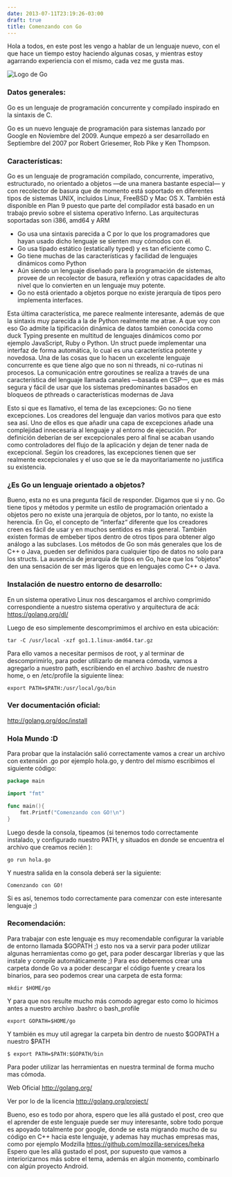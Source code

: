 ```yaml
---
date: 2013-07-11T23:19:26-03:00
draft: true
title: Comenzando con Go
---
```


Hola a todos, en este post les vengo a hablar de un lenguaje nuevo, con el que hace un tiempo estoy haciendo algunas cosas, y mientras estoy agarrando experiencia con el mismo, cada vez me gusta mas.

![Logo de Go](http://myblog-965.appspot.com/2013/07/golang-post1.jpg?raw=true)

### Datos generales:

Go es un lenguaje de programación concurrente y compilado inspirado en la sintaxis de C.

Go es un nuevo lenguaje de programación para sistemas lanzado por Google en Noviembre del 2009. Aunque empezó a ser desarrollado en Septiembre del 2007 por Robert Griesemer, Rob Pike y Ken Thompson.

### Características:

Go es un lenguaje de programación compilado, concurrente, imperativo, estructurado, no orientado a objetos —de una manera bastante especial— y con recolector de basura que de momento está soportado en diferentes tipos de sistemas UNIX, incluidos Linux, FreeBSD y Mac OS X. También está disponible en Plan 9 puesto que parte del compilador está basado en un trabajo previo sobre el sistema operativo Inferno. Las arquitecturas soportadas son i386, amd64 y ARM

- Go usa una sintaxis parecida a C por lo que los programadores que hayan usado dicho lenguaje se sienten muy cómodos con él.
- Go usa tipado estático (estatically typed) y es tan eficiente como C.
- Go tiene muchas de las características y facilidad de lenguajes dinámicos como Python
- Aún siendo un lenguaje diseñado para la programación de sistemas, provee de un recolector de basura, reflexión y otras capacidades de alto nivel que lo convierten en un lenguaje muy potente.
- Go no está orientado a objetos porque no existe jerarquía de tipos pero implementa interfaces.


Esta última característica, me parece realmente interesante, además de que la sintaxis muy parecida a la de Python realmente me atrae. A que voy con eso Go admite la tipificación dinámica de datos también conocida como duck Typing presente en multitud de lenguajes dinámicos como por ejemplo JavaScript, Ruby o Python. Un struct puede implementar una interfaz de forma automática, lo cual es una característica potente y novedosa.
Una de las cosas que lo hacen un excelente lenguaje concurrente es que tiene algo que no son ni threads, ni co-rutinas ni procesos. La comunicación entre goroutines se realiza a través de una característica del lenguaje llamada canales —basada en CSP—, que es más segura y fácil de usar que los sistemas predominantes basados en bloqueos de pthreads o características modernas de Java

Esto si que es llamativo, el tema de las excepciones:
Go no tiene excepciones. Los creadores del lenguaje dan varios motivos para que esto sea así. Uno de ellos es que añadir una capa de excepciones añade una complejidad innecesaria al lenguaje y al entorno de ejecución. Por definición deberían de ser excepcionales pero al final se acaban usando como controladores del flujo de la aplicación y dejan de tener nada de excepcional. Según los creadores, las excepciones tienen que ser realmente excepcionales y el uso que se le da mayoritariamente no justifica su existencia.

### ¿Es Go un lenguaje orientado a objetos?

Bueno, esta no es una pregunta fácil de responder. Digamos que si y no. Go tiene tipos y métodos y permite un estilo de programación orientado a objetos pero no existe una jerarquía de objetos, por lo tanto, no existe la herencia. En Go, el concepto de “interfaz“ diferente que los creadores creen es fácil de usar y en muchos sentidos es más general. También existen formas de embeber tipos dentro de otros tipos para obtener algo análogo a las subclases. Los métodos de Go son más generales que los de C++ o Java, pueden ser definidos para cualquier tipo de datos no solo para los structs.
La ausencia de jerarquía de tipos en Go, hace que los “objetos“ den una sensación de ser más ligeros que en lenguajes como C++ o Java.

### Instalación de nuestro entorno de desarrollo:

En un sistema operativo Linux nos descargamos el archivo comprimido correspondiente a nuestro sistema operativo y arquitectura de acá:
https://golang.org/dl/


Luego de eso simplemente descomprimimos el archivo en esta ubicación:
```
tar -C /usr/local -xzf go1.1.linux-amd64.tar.gz
```

Para ello vamos a necesitar permisos de root, y al terminar de descomprimirlo, para poder utilizarlo de manera cómoda, vamos a agregarlo a nuestro path, escribiendo en el archivo .bashrc de nuestro home, o en /etc/profile  la siguiente línea:
```
export PATH=$PATH:/usr/local/go/bin
```

### Ver documentación oficial:
http://golang.org/doc/install


### Hola Mundo :D

Para probar que la instalación salió correctamente vamos a crear un archivo con extensión .go por ejemplo hola.go, y dentro del mismo escribimos el siguiente código:

```go
package main

import "fmt"

func main(){
    fmt.Printf("Comenzando con GO!\n")
}
```

Luego desde la consola, tipeamos (si tenemos todo correctamente instalado, y configurado nuestro PATH, y situados en donde se encuentra el archivo que creamos recién ):
```
go run hola.go
```

Y nuestra salida en la consola deberá ser la siguiente:
```
Comenzando con GO!
```
Si es así, tenemos todo correctamente para comenzar con este interesante lenguaje ;)

### Recomendación:

Para trabajar con este lenguaje es muy recomendable configurar la variable de entorno llamada $GOPATH ;) esto nos va a servir para poder utilizar algunas herramientas como go get, para poder descargar librerías y que las instale y compile automáticamente ;)
Para eso deberemos crear una carpeta donde Go va a poder descargar el código fuente y creara los binarios, para seo podemos crear una carpeta de esta forma:

```
mkdir $HOME/go
```

Y para que nos resulte mucho más comodo agregar esto como lo hicimos antes a nuestro archivo .bashrc o bash_profile
```
export GOPATH=$HOME/go
```

Y también es muy util agregar la carpeta bin dentro de nuesto $GOPATH a nuestro $PATH
```
$ export PATH=$PATH:$GOPATH/bin
```

Para poder utilizar las herramientas en nuestra terminal de forma mucho mas cómoda.

Web Oficial
http://golang.org/

Ver por lo de la licencia
http://golang.org/project/

Bueno, eso es todo por ahora, espero que les allá gustado el post, creo que el aprender de este lenguaje puede ser muy interesante, sobre todo porque es apoyado totalmente por google, donde se esta migrando mucho de su código en C++ hacia este lenguaje, y ademas hay muchas empresas mas, como por ejemplo Modzilla https://github.com/mozilla-services/heka
Espero que les allá gustado el post, por supuesto que vamos a interiorizarnos más sobre el tema, además en algún momento, combinarlo con algún proyecto Android.

